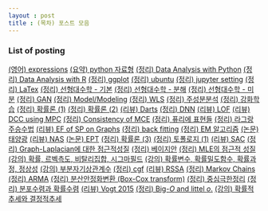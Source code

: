 ```yaml
---
layout : post 
title : (목차) 포스트 모음 
---
```


### List of posting

[(영어) expressions](https://miruetoto.github.io/2000-01-01-ENG/)
[(요약) python 자료형](
https://miruetoto.github.io/2000-01-01-PY/)
[(정리) Data Analysis with Python](https://miruetoto.github.io/2000-01-02-PYDATA/)
[(정리) Data Analysis with R](https://miruetoto.github.io/2000-01-02-RDATA/)
[(정리) ggplot](https://miruetoto.github.io/2000-01-03-GGPLOT/)
[(정리) ubuntu](https://miruetoto.github.io/2000-01-04-UBUNTU/)
[(정리) jupyter setting](https://miruetoto.github.io/2000-01-05-JUPYTER/)
[(정리) LaTex](https://miruetoto.github.io/2000-01-06-LaTeX/)
[(정리) 선형대수학 - 기본](https://miruetoto.github.io/2018-10-09-LA_basic/)
[(정리) 선형대수학 - 분해](https://miruetoto.github.io/2018-10-11-LA_decomp/)
[(정리) 선형대수학 - 미분](https://miruetoto.github.io/2018-10-12-LA_derivated/)
[(정리) GAN](https://miruetoto.github.io/2018-11-01-GAN/)
[(정리) Model/Modeling](https://miruetoto.github.io/2018-11-01-Modeling/)
[(정리) WLS](https://miruetoto.github.io/2018-11-01-WLS/)
[(정리) 주성분분석](https://miruetoto.github.io/2018-11-04-PCA/)
[(정리) 강화학습](https://miruetoto.github.io/2018-11-06-RL/)
[(정리) 확률론 (1)](https://miruetoto.github.io/2018-11-15-PROB1/)
[(정리) 확률론 (2)](https://miruetoto.github.io/2018-11-16-PROB2/)
[(리뷰) Darts](https://miruetoto.github.io/2019-02-08-Darts/)
[(정리) DNN](https://miruetoto.github.io/2019-02-13-DNN/)
[(리뷰) LOF](https://miruetoto.github.io/2019-03-21-LOF/)
[(리뷰) DCC using MPC](https://miruetoto.github.io/2019-04-02-MPC/)
[(정리) Consistency of MCE](https://miruetoto.github.io/2019-04-07-MCE/)
[(정리) 퓨리에 표현들](https://miruetoto.github.io/2019-04-16-FT/)
[(정리) 라그랑주승수법](https://miruetoto.github.io/2019-04-27-LAGRANGE/)
[(리뷰) EF of SP on Graphs](https://miruetoto.github.io/2019-05-20-EFSPG/)
[(정리) back fitting](https://miruetoto.github.io/2019-06-17-BCKF/)
[(정리) EM 알고리즘](https://miruetoto.github.io/2019-06-19-EM/)
[(논문) 태양광](https://miruetoto.github.io/2019-06-21-SPdata/)
[(리뷰) NAS](https://miruetoto.github.io/2019-06-22-NAS/)
[(논문) EPT](https://miruetoto.github.io/2019-07-22-EPT/)
[(정리) 확률론 (3)](https://miruetoto.github.io/2019-07-28-PROB3/)
[(정리) 토폴로지 (1)](https://miruetoto.github.io/2019-07-29-TPLG1/)
[(리뷰) SAC](https://miruetoto.github.io/2019-08-22-SAC/)
[(정리) Graph-Laplacian에 대한 점근적성질](https://miruetoto.github.io/2019-11-04-GLP/)
[(정리) 베이지안](https://miruetoto.github.io/2019-11-24-BYSN/)
[(정리) MLE의 점근적 성질](https://miruetoto.github.io/2019-12-07-FI/)
[(강의) 확률, 르벡측도, 비탈리집합, 시그마필드](https://miruetoto.github.io/2020-03-12-TS1/)
[(강의) 확률변수, 확률밀도함수, 확률과정, 정상성](https://miruetoto.github.io/2020-03-18-TS2/)
[(강의) 부분자기상관계수](https://miruetoto.github.io/2020-04-12-PACF/)
[(정리) cgf](https://miruetoto.github.io/2020-04-14-CGF/)
[(리뷰) RSSA](https://miruetoto.github.io/2020-04-14-RSSA/)
[(정리) Markov Chains](https://miruetoto.github.io/2020-04-17-MARKOV/)
[(정리) ARMA](https://miruetoto.github.io/2020-04-21-ARMA/)
[(정리) 분산안정화변환 (Box-Cox transform)](https://miruetoto.github.io/2020-05-03-BOX_COX/)
[(정리) 중심극한정리](https://miruetoto.github.io/2020-05-10-MS_CH5(1)/)
[(정리) 분포수렴과 확률수렴](https://miruetoto.github.io/2020-05-14-MS_CH5(2)/)
[(리뷰) Vogt 2015](https://github.com/miruetoto/miruetoto.github.io/blob/master/_posts2/2020-05-31-Vogt2015/vogt2015.pdf)
[(정리) Big-$O$ and littel $o$.](
https://github.com/miruetoto/miruetoto.github.io/blob/master/_posts2/2020-06-01-BigO/BigO.pdf)
[(강의) 확률적추세와 결정적추세](
https://github.com/miruetoto/miruetoto.github.io/blob/master/_posts2/2020-06-03-ts12week/ts12week.pdf)